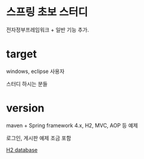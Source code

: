 # 스프링 초보 스터디

전자정부프레임워크 + 일반 기능 추가.

# target 

windows, eclipse 사용자

스터디 하시는 분들

# version

maven + Spring framework 4.x, H2, MVC, AOP 등 예제

로그인, 게시판 예제 조금 포함

[H2 database](https://www.tutorialspoint.com/h2_database/index.htm)
